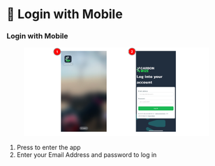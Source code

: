 # 📲 Login with Mobile

### Login with Mobile

<figure><img src="../.gitbook/assets/image (62).png" alt=""><figcaption></figcaption></figure>

1. Press to enter the app
2. Enter your Email Address and password to log in
